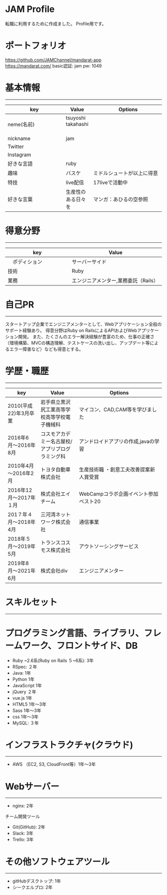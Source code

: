 
# JAM Profile

転職に利用するために作成ました。
Profile用です。

# ポートフォリオ

https://github.com/JAMChannel/mandarat-app  
https://mandarat.com/
basic認証: jam
pw: 1049


# 基本情報
___

| key         | Value                | Options       |
| ------------------ | ------------------- | ----------------------- |
| neme(名前)          |tsuyoshi takahashi      　　　　 | 　　　　　　　　　　　　　　  |
| nickname           | jam              |      　　　　　　|
| Twitter            |   |                          　　　|
| Instagram　　　　　　|     | 　　　　　　　　　　　　　 |
| 好きな言語         | ruby              |                          |
| 趣味          　　　| バスケ             | ミドルシュートが以上に得意   
| 特技   　　　　　　| live配信           | 17liveで活動中             |
| 好きな言葉     　　　| 生産性のある日々を   | マンガ：あひるの空参照       |

# 得意分野
___
| key         | Value                |
| ------------------ | -------------- |
|　ポディション       |サーバーサイド     　　| 
| 技術        　　　　　| Ruby             | 
| 業務　　　　　　　　　　|エンジニアメンター,業務委託（Rails）　　| 


# 自己PR
___
スタートアップ企業でエンジニアメンターとして、Webアプリケーション全般のサポート経験あり。 得意分野はRuby on RailsによるAPIおよびWebアプリケーション開発。 また、たくさんのエラー解決経験が豊富のため、仕事の正確さ（環境構築、MVCの構造理解、テストケースの洗い出し、アップデート等によるエラー障害など）なども得意とする。

# 学歴・職歴
___
| key         | Value                                         | Options       |
| ------------------ | --------------------------------------- | ----------------------- |
|2010(平成22)年3月卒業 |岩手県立黒沢尻工業高等学校高等学校電子機械科    　| マイコン、CAD,CAM等を学びました　 |
|2016年6月〜2016年8月 | コスモアカデミー名古屋校/アプリプログラミング科  | アンドロイドアプリの作成,javaの学習　　　　　　|
|2010年4月～2016年2月 |トヨタ自動車株式会社  |  生産技術職 ・創意工夫改善提案新人賞受賞                    |
|2016年12月～2017年１月|株式会社エイチーム   | WebCampコラボ企画イベント参加　ベスト20　　　　　　　　　　　 |
|201７年４月〜2018年4月| 三河湾ネットワーク株式会社              |  通信事業                        |
|2018年５月〜2019年5月| トランスコスモス株式会社            | アウトソーシングサービス  
|2019年8月〜2021年6月 |株式会社div         |エンジニアメンター            |





# スキルセット
___
# プログラミング言語、ライブラリ、フレームワーク、フロントサイド、DB
- Ruby ~2.6系(Ruby on Rails ５~6系): 3年
- RSpec: ２年
- Java: 1年
- Python 1年
- JavaScript 1年
- jQuery ２年
- vue.js 1年
- HTML5 1年～3年
- Sass 1年～3年
- css 1年～3年
- MySQL: ３年

# インフラストラクチャ(クラウド)
___
- AWS （EC2, S3, CloudFront等）1年～3年



# Webサーバー
___
- nginx: 2年

チーム開発ツール
- Git(GitHub): 2年
- Slack: 3年
- Trello: 3年

# その他ソフトウェアツール
___

- gitHubデスクトップ: 1年
- シークエルプロ: 2年











<!-- <a href="https://github.com/anuraghazra/github-readme-stats">
  <img align="left" src="https://github-readme-stats.vercel.app/api?username=RyujiOdaJP&show_icons=true&theme=cobalt" />
</a>
<a href="https://github.com/anuraghazra/github-readme-stats">
  <img align="left" src="https://github-readme-stats.vercel.app/api/top-langs/?username=RyujiOdaJP&theme=cobalt" />
</a>

<a href="https://github.com/RyujiOdaJP" target="_blank">
  <img src="https://grass-graph.moshimo.works/images/RyujiOdaJP.png?rotate=0">
</a>
<!-- -->



